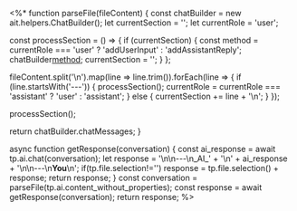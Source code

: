 <%*
function parseFile(fileContent) {
  const chatBuilder = new ait.helpers.ChatBuilder();
  let currentSection = '';
  let currentRole = 'user';

  const processSection = () => {
    if (currentSection) {
      const method = currentRole === 'user' ? 'addUserInput' : 'addAssistantReply';
      chatBuilder[method](currentSection.replace('_AI_\n','').replace('**You**\n',''));
      currentSection = '';
    }
  };

  fileContent.split('\n').map(line => line.trim()).forEach(line => {
    if (line.startsWith('---')) {
      processSection();
      currentRole = currentRole === 'assistant' ? 'user' : 'assistant';
    } else {
      currentSection += line + '\n';
    }
  });

  processSection();

  return chatBuilder.chatMessages;
}

async function getResponse(conversation) {
  const ai_response = await tp.ai.chat(conversation);
  let response = '\n\n---\n_AI_' + '\n' + ai_response + '\n\n---\n**You**\n';
  if(tp.file.selection!='') response = tp.file.selection() + response;
  return response;
}
const conversation = parseFile(tp.ai.content_without_properties);
const response = await getResponse(conversation);
return response;
%>